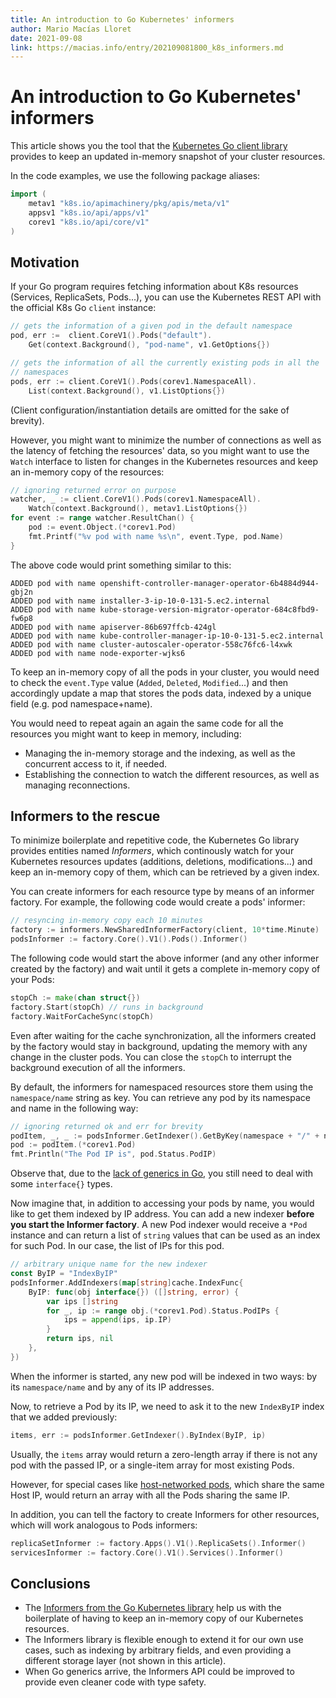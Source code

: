 ```yaml
---
title: An introduction to Go Kubernetes' informers
author: Mario Macías Lloret
date: 2021-09-08
link: https://macias.info/entry/202109081800_k8s_informers.md
---
```


# An introduction to Go Kubernetes' informers

This article shows you the tool that the [Kubernetes Go client library](https://pkg.go.dev/k8s.io/client-go/informers) provides to keep an updated in-memory snapshot of your cluster resources.

In the code examples, we use the following package aliases:

```go
import (
    metav1 "k8s.io/apimachinery/pkg/apis/meta/v1"
    appsv1 "k8s.io/api/apps/v1"
    corev1 "k8s.io/api/core/v1"
)
```

## Motivation

If your Go program requires fetching information about K8s resources (Services, ReplicaSets, Pods...), you can use the Kubernetes REST API with the official K8s Go `client` instance:

```go
// gets the information of a given pod in the default namespace
pod, err :=  client.CoreV1().Pods("default").
    Get(context.Background(), "pod-name", v1.GetOptions{})

// gets the information of all the currently existing pods in all the
// namespaces
pods, err := client.CoreV1().Pods(corev1.NamespaceAll).
    List(context.Background(), v1.ListOptions{})
```

(Client configuration/instantiation details are omitted for the sake of brevity).

However, you might want to minimize the number of connections as well as the latency of fetching the resources' data, so you might want to use the `Watch` interface to listen for changes in the Kubernetes resources and keep an in-memory copy of the resources:

```go
// ignoring returned error on purpose
watcher, _ := client.CoreV1().Pods(corev1.NamespaceAll).
	Watch(context.Background(), metav1.ListOptions{})
for event := range watcher.ResultChan() {
    pod := event.Object.(*corev1.Pod)
    fmt.Printf("%v pod with name %s\n", event.Type, pod.Name)
}
```

The above code would print something similar to this:

```console
ADDED pod with name openshift-controller-manager-operator-6b4884d944-gbj2n
ADDED pod with name installer-3-ip-10-0-131-5.ec2.internal
ADDED pod with name kube-storage-version-migrator-operator-684c8fbd9-fw6p8
ADDED pod with name apiserver-86b697ffcb-424gl
ADDED pod with name kube-controller-manager-ip-10-0-131-5.ec2.internal
ADDED pod with name cluster-autoscaler-operator-558c76fc6-l4xwk
ADDED pod with name node-exporter-wjks6
```

To keep an in-memory copy of all the pods in your cluster, you would need to check the `event.Type` value (`Added`, `Deleted`, `Modified`...) and then accordingly update a map that stores the pods data, indexed by a unique field (e.g. pod namespace+name).

You would need to repeat again an again the same code for all the resources you might want to keep in memory, including:

- Managing the in-memory storage and the indexing, as well as the concurrent access to it, if needed.
- Establishing the connection to watch the different resources, as well as managing reconnections.

## Informers to the rescue

To minimize boilerplate and repetitive code, the Kubernetes Go library provides entities named _Informers_, which continously watch for your Kubernetes resources updates (additions, deletions, modifications...) and keep an in-memory copy of them, which can be retrieved by a given index.

You can create informers for each resource type by means of an informer factory. For example, the following code would create a pods' informer:

```go
// resyncing in-memory copy each 10 minutes
factory := informers.NewSharedInformerFactory(client, 10*time.Minute)
podsInformer := factory.Core().V1().Pods().Informer()
```

The following code would start the above informer (and any other informer created by the factory) and wait until it gets a complete in-memory copy of your Pods:

```go
stopCh := make(chan struct{})
factory.Start(stopCh) // runs in background
factory.WaitForCacheSync(stopCh)
```

Even after waiting for the cache synchronization, all the informers created by the factory would stay in background, updating the memory with any change in the cluster pods. You can close the `stopCh` to interrupt the background execution of all the informers.

By default, the informers for namespaced resources store them using the `namespace/name` string as key. You can retrieve any pod by its namespace and name in the following way:

```go
// ignoring returned ok and err for brevity
podItem, _, _ := podsInformer.GetIndexer().GetByKey(namespace + "/" + name)
pod := podItem.(*corev1.Pod)
fmt.Println("The Pod IP is", pod.Status.PodIP)
```

Observe that, due to the [lack of generics in Go](https://go.googlesource.com/proposal/%2B/refs/heads/master/design/43651-type-parameters.md), you still need to deal with some `interface{}` types.

Now imagine that, in addition to accessing your pods by name, you would like to get them indexed by IP address. You can add a new indexer **before you start the Informer factory**. A new Pod indexer would receive a `*Pod` instance and can return a list of `string` values that can be used as an index for such Pod. In our case, the list of IPs for this pod.

```go
// arbitrary unique name for the new indexer
const ByIP = "IndexByIP"
podsInformer.AddIndexers(map[string]cache.IndexFunc{
    ByIP: func(obj interface{}) ([]string, error) {
        var ips []string
        for _, ip := range obj.(*corev1.Pod).Status.PodIPs {
            ips = append(ips, ip.IP)
        }
        return ips, nil
    },
})
```

When the informer is started, any new pod will be indexed in two ways: by its `namespace/name` and by any of its IP addresses.

Now, to retrieve a Pod by its IP, we need to ask it to the new `IndexByIP` index that we added previously:

```go
items, err := podsInformer.GetIndexer().ByIndex(ByIP, ip)
```

Usually, the `items` array would return a zero-length array if there is not any pod with the passed IP, or a single-item array for most existing Pods.

However, for special cases like [host-networked pods](https://www.alibabacloud.com/help/doc-detail/123997.htm), which share the same Host IP, would return an array with all the Pods sharing the same IP.

In addition, you can tell the factory to create Informers for other resources, which will work analogous to Pods informers:

```go
replicaSetInformer := factory.Apps().V1().ReplicaSets().Informer()
servicesInformer := factory.Core().V1().Services().Informer()
```

## Conclusions

- The [Informers from the Go Kubernetes library](https://pkg.go.dev/k8s.io/client-go/informers) help us with the boilerplate of having to keep an in-memory copy of our Kubernetes resources.
- The Informers library is flexible enough to extend it for our own use cases, such as indexing by arbitrary fields, and even providing a different storage layer (not shown in this article).
- When Go generics arrive, the Informers API could be improved to provide even cleaner code with type safety.

